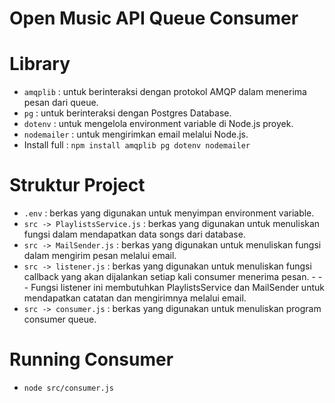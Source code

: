 # Open Music API Queue Consumer

# Library

- `amqplib` : untuk berinteraksi dengan protokol AMQP dalam menerima pesan dari queue.
- `pg` : untuk berinteraksi dengan Postgres Database.
- `dotenv` : untuk mengelola environment variable di Node.js proyek.
- `nodemailer` : untuk mengirimkan email melalui Node.js.
- Install full : `npm install amqplib pg dotenv nodemailer`

# Struktur Project

- `.env` : berkas yang digunakan untuk menyimpan environment variable.
- `src -> PlaylistsService.js` : berkas yang digunakan untuk menuliskan fungsi dalam mendapatkan data songs dari database.
- `src -> MailSender.js` : berkas yang digunakan untuk menuliskan fungsi dalam mengirim pesan melalui email.
- `src -> listener.js` : berkas yang digunakan untuk menuliskan fungsi callback yang akan dijalankan setiap kali consumer menerima pesan. - - - Fungsi listener ini membutuhkan PlaylistsService dan MailSender untuk mendapatkan catatan dan mengirimnya melalui email.
- `src -> consumer.js` : berkas yang digunakan untuk menuliskan program consumer queue.

# Running Consumer

- `node src/consumer.js`